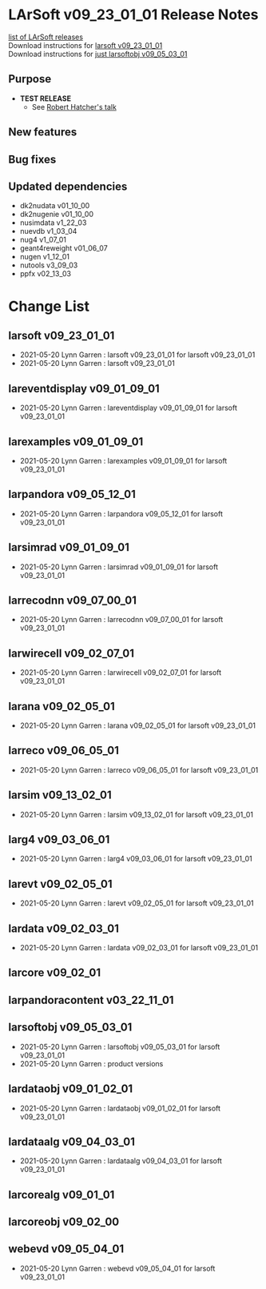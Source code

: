 # LArSoft v09_23_01_01 Release Notes



[list of LArSoft releases](LArSoft_release_list)  
Download instructions for [larsoft v09_23_01_01](http://scisoft.fnal.gov/scisoft/bundles/larsoft/v09_23_01_01/larsoft-v09_23_01_01.html)  
Download instructions for [just larsoftobj v09_05_03_01](http://scisoft.fnal.gov/scisoft/bundles/larsoftobj/v09_05_03_01/larsoftobj-v09_05_03_01.html)

## Purpose

-   **TEST RELEASE**
    -   See [Robert Hatcher's talk](https://indico.fnal.gov/event/49181/contributions/215615/attachments/143090/180968/GENIE_v3_02_00_preparation.pdf)

## New features

## Bug fixes

## Updated dependencies

-   dk2nudata v01_10_00
-   dk2nugenie v01_10_00
-   nusimdata v1_22_03
-   nuevdb v1_03_04
-   nug4 v1_07_01
-   geant4reweight v01_06_07
-   nugen v1_12_01
-   nutools v3_09_03
-   ppfx v02_13_03

# Change List

## larsoft v09_23_01_01

-   2021-05-20 Lynn Garren : larsoft v09_23_01_01 for larsoft v09_23_01_01
-   2021-05-20 Lynn Garren : larsoft v09_23_01_01

## lareventdisplay v09_01_09_01

-   2021-05-20 Lynn Garren : lareventdisplay v09_01_09_01 for larsoft v09_23_01_01

## larexamples v09_01_09_01

-   2021-05-20 Lynn Garren : larexamples v09_01_09_01 for larsoft v09_23_01_01

## larpandora v09_05_12_01

-   2021-05-20 Lynn Garren : larpandora v09_05_12_01 for larsoft v09_23_01_01

## larsimrad v09_01_09_01

-   2021-05-20 Lynn Garren : larsimrad v09_01_09_01 for larsoft v09_23_01_01

## larrecodnn v09_07_00_01

-   2021-05-20 Lynn Garren : larrecodnn v09_07_00_01 for larsoft v09_23_01_01

## larwirecell v09_02_07_01

-   2021-05-20 Lynn Garren : larwirecell v09_02_07_01 for larsoft v09_23_01_01

## larana v09_02_05_01

-   2021-05-20 Lynn Garren : larana v09_02_05_01 for larsoft v09_23_01_01

## larreco v09_06_05_01

-   2021-05-20 Lynn Garren : larreco v09_06_05_01 for larsoft v09_23_01_01

## larsim v09_13_02_01

-   2021-05-20 Lynn Garren : larsim v09_13_02_01 for larsoft v09_23_01_01

## larg4 v09_03_06_01

-   2021-05-20 Lynn Garren : larg4 v09_03_06_01 for larsoft v09_23_01_01

## larevt v09_02_05_01

-   2021-05-20 Lynn Garren : larevt v09_02_05_01 for larsoft v09_23_01_01

## lardata v09_02_03_01

-   2021-05-20 Lynn Garren : lardata v09_02_03_01 for larsoft v09_23_01_01

## larcore v09_02_01

## larpandoracontent v03_22_11_01

## larsoftobj v09_05_03_01

-   2021-05-20 Lynn Garren : larsoftobj v09_05_03_01 for larsoft v09_23_01_01
-   2021-05-20 Lynn Garren : product versions

## lardataobj v09_01_02_01

-   2021-05-20 Lynn Garren : lardataobj v09_01_02_01 for larsoft v09_23_01_01

## lardataalg v09_04_03_01

-   2021-05-20 Lynn Garren : lardataalg v09_04_03_01 for larsoft v09_23_01_01

## larcorealg v09_01_01

## larcoreobj v09_02_00

## webevd v09_05_04_01

-   2021-05-20 Lynn Garren : webevd v09_05_04_01 for larsoft v09_23_01_01
